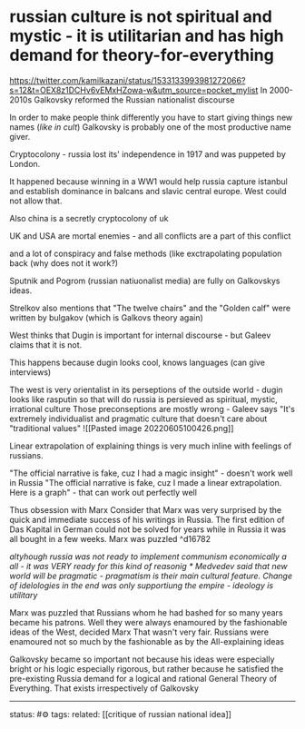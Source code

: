 # russian culture is not spiritual and mystic - it is utilitarian and has high demand for theory-for-everything
https://twitter.com/kamilkazani/status/1533133993981272066?s=12&t=OEX8z1DCHv6vEMxHZowa-w&utm_source=pocket_mylist
In 2000-2010s Galkovsky reformed the Russian nationalist discourse

In order to make people think differently you have to start giving things new names (*like in cult*)
Galkovsky is probably one of the most productive name giver.

Cryptocolony - russia lost its' independence in 1917 and was puppeted by London.

It happened because winning in a WW1 would help russia capture istanbul and establish dominance in balcans and slavic central europe. West could not allow that.

Also china is a secretly cryptocolony of uk

UK and USA are mortal enemies - and all conflicts are a part of this conflict

and a lot of conspiracy and false methods (like exctrapolating population back (why does not it work?)

Sputnik and Pogrom (russian natiuonalist media) are fully on Galkovskys ideas.

Strelkov also mentions that "The twelve chairs" and the "Golden calf" were written by bulgakov (which is Galkovs theory again)

West thinks that Dugin is important for internal discourse - but Galeev claims that it is not.

This happens because dugin looks cool, knows languages (can give interviews)

The west is very orientalist in its perseptions of the outside world - dugin looks like rasputin so that will do
russia is persieved as spiritual, mystic, irrational culture
Those preconseptions are mostly wrong - Galeev says "It's extremely individualist and pragmatic culture that doesn't care about "traditional values"
![[Pasted image 20220605100426.png]]

Linear extrapolation of explaining things is very much inline with feelings of russians.

"The official narrative is fake, cuz I had a magic insight" - doesn't work well in Russia "The official narrative is fake, cuz I made a linear extrapolation. Here is a graph" - that can work out perfectly well

Thus obsession with Marx
Consider that Marx was very surprised by the quick and immediate success of his writings in Russia. The first edition of Das Kapital in German could not be solved for years while in Russia it was all bought in a few weeks. Marx was puzzled ^d16782

*altyhough russia was not ready to implement communism economically a all - it was VERY ready for this kind of reasonig *
Medvedev said that new world will be pragmatic - pragmatism is their main cultural feature. Change of idelologies in the end was only supportiung the empire - ideology is utilitary*

Marx was puzzled that Russians whom he had bashed for so many years became his patrons. Well they were always enamoured by the fashionable ideas of the West, decided Marx That wasn't very fair. Russians were enamoured not so much by the fashionable as by the All-explaining ideas

Galkovsky became so important not because his ideas were especially bright or his logic especially rigorous, but rather because he satisfied the pre-existing Russia demand for a logical and rational General Theory of Everything. That exists irrespectively of Galkovsky



---
status: #⚙️ 
tags: 
related: [[critique of russian national idea]]